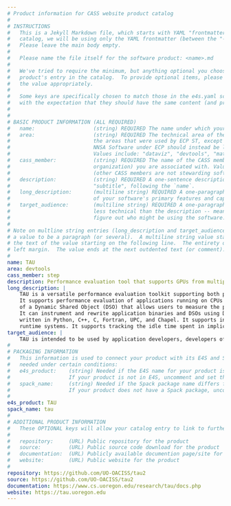 ```yaml
---
# Product information for CASS website product catalog
#
# INSTRUCTIONS
#   This is a Jekyll Markdown file, which starts with YAML "frontmatter." For the product 
#   catalog, we will be using only the YAML frontmatter (between the "---" seperators).  
#   Please leave the main body empty.  
#
#   Please name the file itself for the software product: <name>.md
#
#   We've tried to require the minimum, but anything optional you choose to add will enrich your
#   product's entry in the catalog.  To provide optional items, please uncomment the keys and complete
#   the value appropriately.
#
#   Some keys are specifically chosen to match those in the e4s.yaml schema (ignoring case) 
#   with the expectation that they should have the same content (and probably will eventually be merged).
#
#
# BASIC PRODUCT INFORMATION (ALL REQUIRED)
#   name:                   (string) REQUIRED The name under which your product should appear in the catalog
#   area:                   (string) REQUIRED The technical area of the product.  For now, we are using
#                           the areas that were used by ECP ST, except that anything that was categorized as
#                           NNSA Software under ECP should instead be listed under the appropriate "real" area:
#                           Values include: "dataviz", "devtools", "mathlibs", "pmr", "sweco".  
#   cass_member:            (string) REQUIRED The name of the CASS member organization (aka software stewardship
#                           organization) you are associated with. Values include: "fastmath", "peso", "rapids", "s4pst", "step".
#                           (other CASS members are not stewarding software products, as far as we know: colabs, corsa, swas)
#   description:            (string) REQUIRED A one-sentence description of your software.  To be used as a
#                           "subtitle", following the `name`.
#   long_description:       (multiline string) REQUIRED A one-paragraph description of your software. A brief, moderately technical description 
#                           of your software's primary features and capabilities.
#   target_audience:        (multiline string) REQUIRED A one-paragraph description of who should be interested in your software.  This should be
#                           less technical than the description -- meant to guide someone who's inexpert or just trying to 
#                           figure out who might be using the software.
#
# Note on multline string entries (long_description and target_audience): YAML supports a multiline string entry that allows 
# a value to be a paragraph (or several).  A multiline string value starts with a pipe ("|") following the colon of the key, with
# the text of the value starting on the following line.  The entirety of the value should be indented by 2-4 spaces from the
# left margin.  The value ends at the next outdented text (or comment).
#
name: TAU
area: devtools
cass_member: step
description: Performance evaluation tool that supports GPUs from multiple vendors for HPC and AI applications. 
long_description: |
    TAU is a versatile performance evaluation toolkit supporting both profiling and tracing modes of measurement. 
    It supports performance evaluation of applications running on CPUs and GPUs and supports runtime-preloading 
    of a Dynamic Shared Object (DSO) that allows users to measure the performance without modifying the source code or build system.
    It can instrument and rewrite application binaries and DSOs using Dyninst. It support automatic instrumentation of programs 
    written in Python, C++, C, Fortran, UPC, and Chapel. It supports instrumentation of MPI, CUDA, ROCm, OpenMP, OpenACC, OpenCL, and Kokkos
    runtime systems. It supports tracking the idle time spent in implicit barriers within MPI collective operations. 
target_audience: |
    TAU is intended to be used by application developers, developers of HPC runtime systems, and HPC center staff. 
#
# PACKAGING INFORMATION
#   This information is used to connect your product with its E4S and Spack packages, if available.  It is only
#   needed under certain conditions:
#   e4s_product:    (string) Needed if the E4S name for your product is different than your preferred `name` of the product.
#                   If your product is not in E4S, uncomment and set the value to `nil`
#   spack_name:     (string) Needed if the Spack package name differs from the `e4s_product` name.
#                   If your product does not have a Spack package, uncomment and set the value to `nil`
#
e4s_product: TAU
spack_name: tau
#
# ADDITIONAL PRODUCT INFORMATION
#   These OPTIONAL keys will allow your catalog entry to link to further information that visitors may find useful
#
#   repository:     (URL) Public repository for the product
#   source:         (URL) Public source code download for the product
#   documentation:  (URL) Publicly available documention page/site for the product
#   website:        (URL) Public website for the product
#
repository: https://github.com/UO-OACISS/tau2
source: https://github.com/UO-OACISS/tau2
documentation: https://www.cs.uoregon.edu/research/tau/docs.php
website: https://tau.uoregon.edu
---
```

